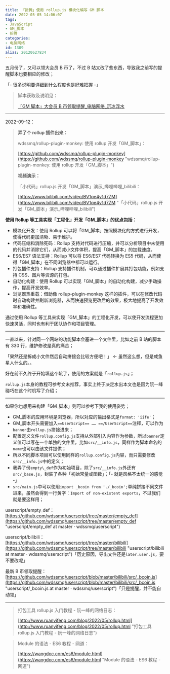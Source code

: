 ```yaml
---
title: 「折腾」使用 rollup.js 模块化编写 GM 脚本
date: 2022-05-05 14:06:07
tags:
- JavaScript
- GM_脚本
- 折腾
categories:
- 电脑网络
id: 1309
alias: 20120627834
---
```


五月份了，又可以领大会员 B 币了，不过 B 站又改了些东西，导致我之前写的提醒脚本也要相应的修改；

「- 很多说明要详细到什么程度也是好难把握 -」

<!--more-->

> 脚本获取及说明见：
>
> [「GM 脚本」大会员 B 币领取提醒\_电脑网络\_沉冰浮水](https://www.wdssmq.com/post/20141219446.html "「GM 脚本」大会员 B 币领取提醒\_电脑网络\_沉冰浮水")

-----------

2022-09-12：

> **弄了个 rollup 插件出来：**
>
> wdssmq/rollup-plugin-monkey: 使用 rollup 开发「GM\_脚本」：
>
> [https://github.com/wdssmq/rollup-plugin-monkey](https://github.com/wdssmq/rollup-plugin-monkey "wdssmq/rollup-plugin-monkey: 使用 rollup 开发「GM\_脚本」")
>
> **视频演示：**
>
>「小代码」rollup.js 开发「GM\_脚本」演示\_哔哩哔哩\_bilibili：
>
> [https://www.bilibili.com/video/BV1qe4y1d7ZM](https://www.bilibili.com/video/BV1qe4y1d7ZM "「小代码」rollup.js 开发「GM\_脚本」演示\_哔哩哔哩\_bilibili")

**使用 Rollup 等工具实现「工程化」开发「GM_脚本」的优点包括：**

- 模块化开发：使用 Rollup 可以将「GM_脚本」按照模块化的方式进行开发，使得代码更加清晰、易于维护。
- 代码压缩和消除死码：Rollup 支持对代码进行压缩，并可以分析项目中未使用的代码并消除它们，从而减小文件体积，提高「GM_脚本」的加载速度。
- ES6/ES7 语法支持：Rollup 可以将 ES6/ES7 代码转换为 ES5 代码，从而使得「GM_脚本」在不同浏览器中都可以运行。
- 打包插件支持：Rollup 支持插件机制，可以通过插件扩展其打包功能，例如支持 CSS、图片等资源的打包。
- 自动化构建：使用 Rollup 可以实现「GM_脚本」的自动化构建，减少手动操作，提高开发效率。
- 浏览器热重载：借助像 rollup-plugin-monkey 这样的插件，可以在修改代码时自动构建并刷新浏览器，从而快速预览更改后的效果，极大地提高了开发效率和准确性。

通过使用 Rollup 等工具来实现「GM_脚本」的工程化开发，可以使开发流程更加快速灵活，同时也有利于团队协作和项目管理。

-----------

一直以来，针对同一个网站的功能脚本会塞进一个文件里，比如之前 B 站的脚本有 330 行，维护修改是真的痛苦；

「果然还是拆成小文件然后自动拼接会比较方便吧！」 ← 虽然这么想，但是咸鱼星人什么的。。

好在前不久终于开始填这个坑了，使用的方案就是「`rollup.js`」；

`rollup.js`本身的教程可参考文末推荐，事实上终于决定水出本文也是因为阮一峰碰巧在这个时机写了介绍；

-----

如果你也想用来构建「GM_脚本」则可以参考下我的使用姿势；

- GM_脚本的应用环境是浏览器，所以对应的输出格式是`format: 'iife'`；
- GM_脚本开头需要加入`==UserScript== …… ==/UserScript==`注释，可以作为`banner`由`rollup.js`拼接进来；
- 配置定义文件`rollup.config.js`支持从外部引入内容作为参数，所以`banner`定义值可以写在一个单独的文件里，比如`src/__info.js`，同样作为脚本命名的`name`也可以由该文件提供；
- 所以不同脚本项目可以使用同样的`rollup.config.js`内容，而只需要修改`src/__info.js`中的定义；
- 我弄了份`empty\_def`作为初始项目，除了`src/__info.js`外还有`src/_base.js`，封装了各种「初始常量或函数」；「- 就是风格不太统一的感觉 -」
- `src/main.js`中可以使用`import _bcoin from './_bcoin';`单纯拼接不同文件进来，虽然会得到一行黄字：`Import of non-existent exports`，不过我们就是要这样用；

userscript/empty\_def：[https://github.com/wdssmq/userscript/tree/master/empty_def](https://github.com/wdssmq/userscript/tree/master/empty_def "userscript/empty\_def at master · wdssmq/userscript")

userscript/bilibili：[https://github.com/wdssmq/userscript/tree/master/bilibili](https://github.com/wdssmq/userscript/tree/master/bilibili "userscript/bilibili at master · wdssmq/userscript")「历史原因，导出文件还是`later.user.js`，要不要改呢」

最新 B 币领取提醒：[https://github.com/wdssmq/userscript/blob/master/bilibili/src/_bcoin.js](https://github.com/wdssmq/userscript/blob/master/bilibili/src/_bcoin.js "userscript/\_bcoin.js at master · wdssmq/userscript")「只是提醒，并不能自动领」

-----

> 打包工具 rollup.js 入门教程 - 阮一峰的网络日志：
>
> [http://www.ruanyifeng.com/blog/2022/05/rollup.html](http://www.ruanyifeng.com/blog/2022/05/rollup.html "打包工具 rollup.js 入门教程 - 阮一峰的网络日志")

> Module 的语法 - ES6 教程 - 网道：
>
> [https://wangdoc.com/es6/module.html](https://wangdoc.com/es6/module.html "Module 的语法 - ES6 教程 - 网道")

